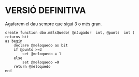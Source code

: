 
# VERSIÓ DEFINITIVA

Agafarem el dau sempre que sigui 3 o més gran.

```
create function dbo.mElsQuedo( @nJugador  int, @punts  int ) 
returns bit
as begin 
	declare @meloquedo as bit 
	if @punts >=3 
		set @meloquedo = 1
	else 
		set @meloquedo =0
	return @meloquedo
end

```
